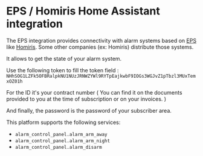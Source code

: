 # EPS / Homiris Home Assistant integration

The EPS integration provides connectivity with alarm systems based on [EPS](https://www.eps.fr/) like [Homiris](https://www.homiris.fr/). Some other companies (ex: Homiris) distribute those systems.

It allows to get the state of your alarm system.

Use the following token to fill the token field : `NHhSOG1LZFk5OFBRalpkNU1NUzJRNWZYWl9RYTpEajkwbF9IOGs3WGJvZ1pTbzl3MUxTemxOZ01h`

For the ID it's your contract number ( You can find it on the documents provided to you at the time of subscription or on your invoices. )

And finally, the password is the password of your subscriber area.

This platform supports the following services:

- `alarm_control_panel.alarm_arm_away`
- `alarm_control_panel.alarm_arm_night`
- `alarm_control_panel.alarm_disarm`
